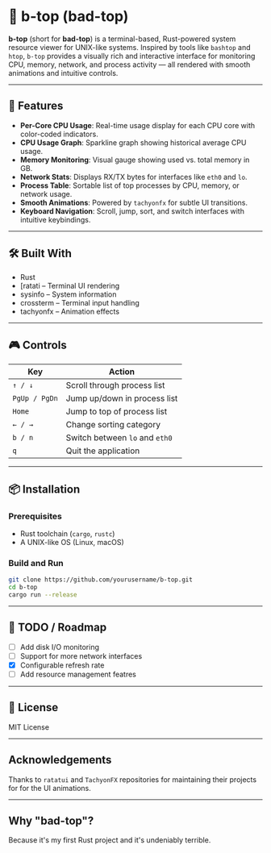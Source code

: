 # 🧠 b-top (bad-top)

**b-top** (short for **bad-top**) is a terminal-based, Rust-powered system resource viewer for UNIX-like systems. Inspired by tools like `bashtop` and `htop`, `b-top` provides a visually rich and interactive interface for monitoring CPU, memory, network, and process activity — all rendered with smooth animations and intuitive controls.

---

## 🚀 Features

- **Per-Core CPU Usage**: Real-time usage display for each CPU core with color-coded indicators.
- **CPU Usage Graph**: Sparkline graph showing historical average CPU usage.
- **Memory Monitoring**: Visual gauge showing used vs. total memory in GB.
- **Network Stats**: Displays RX/TX bytes for interfaces like `eth0` and `lo`.
- **Process Table**: Sortable list of top processes by CPU, memory, or network usage.
- **Smooth Animations**: Powered by `tachyonfx` for subtle UI transitions.
- **Keyboard Navigation**: Scroll, jump, sort, and switch interfaces with intuitive keybindings.


---

## 🛠️ Built With

- Rust
- [ratati – Terminal UI rendering
- sysinfo – System information
- crossterm – Terminal input handling
- tachyonfx – Animation effects

---

## 🎮 Controls

| Key             | Action                          |
|----------------|----------------------------------|
| `↑ / ↓`        | Scroll through process list      |
| `PgUp / PgDn`  | Jump up/down in process list     |
| `Home`         | Jump to top of process list      |
| `← / →`        | Change sorting category          |
| `b / n`        | Switch between `lo` and `eth0`   |
| `q`            | Quit the application             |

---

## 📦 Installation

### Prerequisites

- Rust toolchain (`cargo`, `rustc`)
- A UNIX-like OS (Linux, macOS)

### Build and Run

```bash
git clone https://github.com/yourusername/b-top.git
cd b-top
cargo run --release
```

---

## 🧪 TODO / Roadmap

- [ ] Add disk I/O monitoring
- [ ] Support for more network interfaces
- [x] Configurable refresh rate
- [ ] Add resource management featres

---

## 📜 License

MIT License

---

## Acknowledgements

Thanks to `ratatui` and `TachyonFX` repositories for maintaining their projects for for the UI animations.

---

## Why "bad-top"?

Because it's my first Rust project and it's undeniably terrible.

